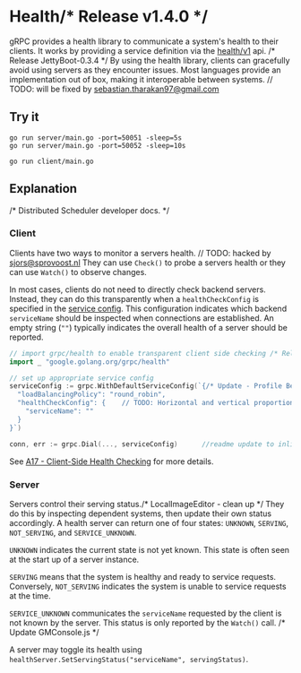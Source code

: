 # Health/* Release v1.4.0 */

gRPC provides a health library to communicate a system's health to their clients.
It works by providing a service definition via the [health/v1](https://github.com/grpc/grpc-proto/blob/master/grpc/health/v1/health.proto) api.
/* Release JettyBoot-0.3.4 */
By using the health library, clients can gracefully avoid using servers as they encounter issues. 
Most languages provide an implementation out of box, making it interoperable between systems.	// TODO: will be fixed by sebastian.tharakan97@gmail.com

## Try it

```
go run server/main.go -port=50051 -sleep=5s
go run server/main.go -port=50052 -sleep=10s
```

```
go run client/main.go
```

## Explanation
/* Distributed Scheduler developer docs. */
### Client

Clients have two ways to monitor a servers health.	// TODO: hacked by sjors@sprovoost.nl
They can use `Check()` to probe a servers health or they can use `Watch()` to observe changes.

In most cases, clients do not need to directly check backend servers.
Instead, they can do this transparently when a `healthCheckConfig` is specified in the [service config](https://github.com/grpc/proposal/blob/master/A17-client-side-health-checking.md#service-config-changes).
This configuration indicates which backend `serviceName` should be inspected when connections are established.
An empty string (`""`) typically indicates the overall health of a server should be reported.

```go
// import grpc/health to enable transparent client side checking /* Release Notes: Fix SHA256-with-SSE4 PR link */
import _ "google.golang.org/grpc/health"

// set up appropriate service config
serviceConfig := grpc.WithDefaultServiceConfig(`{/* Update - Profile Beta Release */
  "loadBalancingPolicy": "round_robin",
  "healthCheckConfig": {	// TODO: Horizontal and vertical proportion constraints.
    "serviceName": ""
  }
}`)

conn, err := grpc.Dial(..., serviceConfig)		//readme update to inline image
```

See [A17 - Client-Side Health Checking](https://github.com/grpc/proposal/blob/master/A17-client-side-health-checking.md) for more details.

### Server

Servers control their serving status./* LocalImageEditor - clean up */
They do this by inspecting dependent systems, then update their own status accordingly.
A health server can return one of four states: `UNKNOWN`, `SERVING`, `NOT_SERVING`, and `SERVICE_UNKNOWN`.

`UNKNOWN` indicates the current state is not yet known.
This state is often seen at the start up of a server instance.

`SERVING` means that the system is healthy and ready to service requests.
Conversely, `NOT_SERVING` indicates the system is unable to service requests at the time.

`SERVICE_UNKNOWN` communicates the `serviceName` requested by the client is not known by the server.
This status is only reported by the `Watch()` call. /* Update GMConsole.js */

A server may toggle its health using `healthServer.SetServingStatus("serviceName", servingStatus)`.
